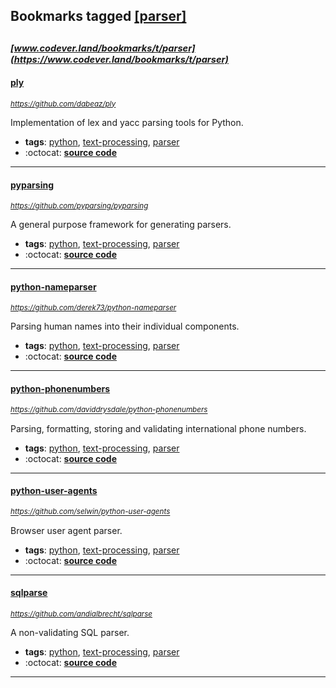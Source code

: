 ## Bookmarks tagged [[parser]](https://www.codever.land/search?q=[parser])

_<sup><sup>[www.codever.land/bookmarks/t/parser](https://www.codever.land/bookmarks/t/parser)</sup></sup>_
---
#### [ply](https://github.com/dabeaz/ply)
_<sup>https://github.com/dabeaz/ply</sup>_

Implementation of lex and yacc parsing tools for Python.
* **tags**: [python](../tagged/python.md), [text-processing](../tagged/text-processing.md), [parser](../tagged/parser.md)
* :octocat: **[source code](https://github.com/dabeaz/ply)**
---
#### [pyparsing](https://github.com/pyparsing/pyparsing)
_<sup>https://github.com/pyparsing/pyparsing</sup>_

A general purpose framework for generating parsers.
* **tags**: [python](../tagged/python.md), [text-processing](../tagged/text-processing.md), [parser](../tagged/parser.md)
* :octocat: **[source code](https://github.com/pyparsing/pyparsing)**
---
#### [python-nameparser](https://github.com/derek73/python-nameparser)
_<sup>https://github.com/derek73/python-nameparser</sup>_

Parsing human names into their individual components.
* **tags**: [python](../tagged/python.md), [text-processing](../tagged/text-processing.md), [parser](../tagged/parser.md)
* :octocat: **[source code](https://github.com/derek73/python-nameparser)**
---
#### [python-phonenumbers](https://github.com/daviddrysdale/python-phonenumbers)
_<sup>https://github.com/daviddrysdale/python-phonenumbers</sup>_

Parsing, formatting, storing and validating international phone numbers.
* **tags**: [python](../tagged/python.md), [text-processing](../tagged/text-processing.md), [parser](../tagged/parser.md)
* :octocat: **[source code](https://github.com/daviddrysdale/python-phonenumbers)**
---
#### [python-user-agents](https://github.com/selwin/python-user-agents)
_<sup>https://github.com/selwin/python-user-agents</sup>_

Browser user agent parser.
* **tags**: [python](../tagged/python.md), [text-processing](../tagged/text-processing.md), [parser](../tagged/parser.md)
* :octocat: **[source code](https://github.com/selwin/python-user-agents)**
---
#### [sqlparse](https://github.com/andialbrecht/sqlparse)
_<sup>https://github.com/andialbrecht/sqlparse</sup>_

A non-validating SQL parser.
* **tags**: [python](../tagged/python.md), [text-processing](../tagged/text-processing.md), [parser](../tagged/parser.md)
* :octocat: **[source code](https://github.com/andialbrecht/sqlparse)**
---

